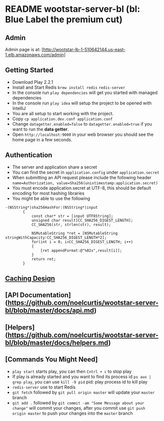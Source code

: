 # README wootstar-server-bl (bl: Blue Label the premium cut)

## Admin
Admin page is at: [http://wootstar-lb-1-510642144.us-east-1.elb.amazonaws.com/admin]

## Getting Started
*	Download Play 2.2.1
*   Install and Start Redis `brew install redis` `redis-server`
*	In the console run `play dependencies` will get you started with managed dependencies
*	In the console run `play idea` will setup the project to be opened with IntelliJ
*	You are all setup to start working with the project.
*   Copy `cp application.dev.conf application.conf`
*   Change `datagetter.enabled=false` to `datagetter.enabled=true` if you want to run the __data getter__.
*   Open `http://localhost:9000` in your web browser you should see the home page in a few seconds.

## Authentication
*   The server and application share a secret
*   You can find the secret in `application.config` under `application.secret`
*   When submitting an API request please include the following header `name=Authorization, value=Sha256(unixtimestamp:application.secret)`
*   You must encode application.secret at UTF-8, this should be default encoding for most hashing libraries
*   You might be able to use the following

``` objc
-(NSString*)sha256HashFor:(NSString*)input
        {
            const char* str = [input UTF8String];
            unsigned char result[CC_SHA256_DIGEST_LENGTH];
            CC_SHA256(str, strlen(str), result);

            NSMutableString *ret = [NSMutableString stringWithCapacity:CC_SHA256_DIGEST_LENGTH*2];
            for(int i = 0; i<CC_SHA256_DIGEST_LENGTH; i++)
            {
                [ret appendFormat:@"%02x",result[i]];
            }
            return ret;
        }
```


## [Caching Design](https://github.com/noelcurtis/wootstar-server-bl/blob/master/docs/caching.md)

## [API Documentation] (https://github.com/noelcurtis/wootstar-server-bl/blob/master/docs/api.md)

## [Helpers] (https://github.com/noelcurtis/wootstar-server-bl/blob/master/docs/helpers.md)

## [Commands You Might Need]
*   `play start` starts play, you can then `Cntrl + c` to stop play
*   If play is already started and you want to find its process id `ps aux | grep play`, you can use `kill -9 pid` pid: play process id to kill play
*   `redis-server` use to start Redis
*   `git fetch` followed by `git pull origin master` will update your `master` branch
*   `git add .` followed by `git commit -am "Some Message about your change"` will commit your changes, after you commit use `git push origin master` to push your changes into the `master` branch




